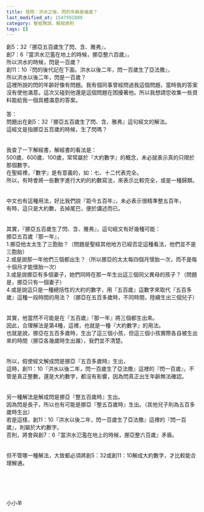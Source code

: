 ```yaml
---
title: 發問：洪水之後，閃的年齡是幾歲？
last_modified_at: 1547991889
category: 聖經無誤、解經原則
tags: []
---
```


創5：32『挪亞五百歲生了閃、含、雅弗』，<br>創7：6『當洪水氾濫在地上的時候，挪亞整六百歲』，<br>所以洪水的時候，閃是一百歲？<br>創11：10『閃的後代記在下面。洪水以後二年，閃一百歲生了亞法撒』，<br>所以洪水以後二年，閃是一百歲？<br>這裡所說的閃的年齡好像有問題。我有個同事曾經問過我這個問題，當時我的答案沒有使他滿意。這次又碰到他還是這個問題在困擾著他。所以我想請您收集一些資料能給我一個具體滿意的答案。<br><br><!--more-->答：<br>問題出在創5：32『挪亞五百歲生了閃、含、雅弗』這句經文的解法。<br>這經文是指挪亞五百歲的時候，生了閃嗎？<br><br><br>我查了一下解經書，解經書的看法是：<br>500歲、600歲、100歲，常常屬於『大約數字』的概念，未必就表示真的只限於那個數字。<br>在聖經裡，『數字』是有意義的，如：七、十二代表完全。<br>所以，有時會將一些數字進行大約的約數寫法，來表示比較完全，或是一種歸類。<br><br><br>中文也有這種用法，好比我們說『距今五百年』，未必表示很精準整五百年，<br>有時，這只是大約數，去掉尾巴，便於講述而已。<br> <br><br>其實，『挪亞五百歲生了閃、含、雅弗』，這句經文有好幾種可能：<br>挪亞五百歲『那一年』，<br>1.挪亞他太太生了三胞胎？（問題是聖經其他地方已經否定這種看法，他們並不是三胞胎）<br>2.或是說那一年他們三個都出生？（所以挪亞的太太每四個月懷胎一次，而不是每十個月才能懷胎一次）<br>3.或是說挪亞有多個妻子，她們同時在那一年生出這三個同父異母的孩子？（問題是，挪亞只有一個妻子）<br>4.或是說這只是一種總括性的大約的數字，用『五百歲』這數字來取代『五百多歲』這種一段時間的用法？（挪亞在五百多歲時，不同時間，陸續生出三個兒子）<br> <br><br>其實，他當然不可能是在『五百歲』『那一年』將三個都生出來。<br>因此，合理解法是第4種，這裡，也就是一種『大約數字』的用法。<br>也就是說，挪亞在五百多歲時，生出了這三個小孩，但這三個小孩實際各自被生出來的時間（挪亞各幾歲時生出誰），我們並不清楚。<br> <br><br>所以，假使經文解成閃是挪亞『五百多歲時』生出，<br>這時，創11：10『洪水以後二年，閃一百歲生了亞法撒』這裡的『閃一百歲』，不管是真正整數，還是大約數字，都沒有影響，因為閃真正出生年齡無法確認。<br><br><br>另一種解法是解成閃是挪亞『整五百歲時』生出。<br>因為閃是長子，所以也有可能是挪亞『整五百歲時』生出。（其他兒子則為五百多歲時生出）<br>若是這樣，創11：10『洪水以後二年，閃一百歲生了亞法撒』這裡的『閃一百歲』，則屬於大約數字。<br>否則，將會與創7：6『當洪水氾濫在地上的時候，挪亞整六百歲』矛盾。<br><br><br>但不管哪一種解法，大致都必須將創5：32或創11：10解成大約數字，才比較能合理解通。<br><br><br><br><br><br>小小羊<br><br><br><br><br><br>
